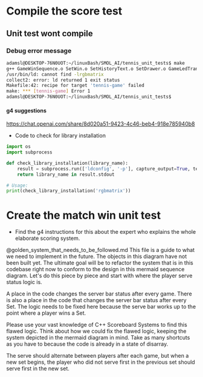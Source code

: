 # Compile the score test

## Unit test wont compile

### Debug error message
```bash
adamsl@DESKTOP-76N0UOT:~/linuxBash/SMOL_AI/tennis_unit_tests$ make
g++ GameWinSequence.o SetWin.o SetHistoryText.o SetDrawer.o GameLedTranslator.o SubjectManager.o WebLiquidCrystal.o WatchTimer.o Inputs.o TieBreaker.o Mode1Score.o Mode1Functions.o ServeLeds.o Undo.o BatteryTest.o Reset.o SetLeds.o TieLeds.o WinSequences.o Mode2Functions.o MatchWinSequence.o TennisConstants.o GameLeds.o GameModes.o GameObject.o PinState.o PinInterface.o TranslateConstant.o PointLeds.o Arduino.o CanvasCreator.o FontLoader.o NumberDrawer.o TextDrawer.o GameTimer.o Logger.o History.o GameState.o ScoreBoard.o Player.o tennis-game.o -o tennis-game -L../lib -lrgbmatrix -lrt -lm -lpthread -L/home/adamsl/rpi-rgb-led-matrix/tennis-game/googletest/build/lib -lgtest_main -lgtest -lpthread
/usr/bin/ld: cannot find -lrgbmatrix
collect2: error: ld returned 1 exit status
Makefile:42: recipe for target 'tennis-game' failed
make: *** [tennis-game] Error 1
adamsl@DESKTOP-76N0UOT:~/linuxBash/SMOL_AI/tennis_unit_tests$
```
#### g4 suggestions
https://chat.openai.com/share/8d020a51-9423-4c46-beb4-918e785940b8

- Code to check for library installation
```python
import os
import subprocess

def check_library_installation(library_name):
    result = subprocess.run(['ldconfig', '-p'], capture_output=True, text=True)
    return library_name in result.stdout

# Usage:
print(check_library_installation('rgbmatrix'))
```

# Create the match win unit test
- Find the g4 instructions for this about the expert who explains the whole elaborate scoring system.




@golden_system_that_needs_to_be_followed.md This file is a guide to what we need to implement in the future. The objects in this diagram have not been built yet. The ultimate goal will be to refactor the system that is in this codebase right now to conform to the design in this mermaid sequence diagram. Let's do this piece by piece and start with where the player serve status logic is.

A place in the code changes the server bar status after every game. There is also a place in the code that changes the server bar status after every Set. The logic needs to be fixed here because the serve bar works up to the point where a player wins a Set.

Please use your vast knowledge of C++ Scoreboard Systems to find this flawed logic.  Think about how we could fix the flawed logic, keeping the system depicted in the mermaid diagram in mind. Take as many shortcuts as you have to because the code is already in a state of disarray.

The serve should alternate between players after each game, but when a new set begins, the player who did not serve first in the previous set should serve first in the new set.

